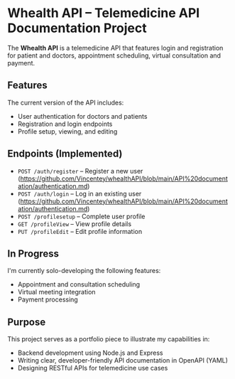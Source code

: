# Whealth API – Telemedicine API Documentation Project

The **Whealth API** is a telemedicine API that features login and registration for patient and doctors, appointment scheduling, virtual consultation and payment. 

##  Features

The current version of the API includes:

- User authentication for doctors and patients
- Registration and login endpoints
- Profile setup, viewing, and editing

##  Endpoints (Implemented)

- `POST /auth/register` – Register a new user (https://github.com/Vincentey/whealthAPI/blob/main/API%20documentation/authentication.md)
- `POST /auth/login` – Log in an existing user (https://github.com/Vincentey/whealthAPI/blob/main/API%20documentation/authentication.md)
- `POST /profilesetup` – Complete user profile
- `GET /profileView` – View profile details
- `PUT /profileEdit` – Edit profile information

##  In Progress

I'm currently solo-developing the following features:
- Appointment and consultation scheduling
- Virtual meeting integration
- Payment processing

##  Purpose

This project serves as a portfolio piece to illustrate my capabilities in:
- Backend development using Node.js and Express
- Writing clear, developer-friendly API documentation in OpenAPI (YAML)
- Designing RESTful APIs for telemedicine use cases


